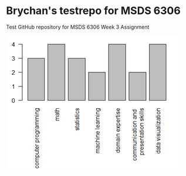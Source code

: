 # Brychan's testrepo for MSDS 6306
Test GitHub repository for MSDS 6306 Week 3 Assignment 

![Alt text](https://github.com/bmanry13/testrepo/blob/master/Brychan%20Manry%206303%20DS%20Profile.PNG?raw=true "Data Science Profile")